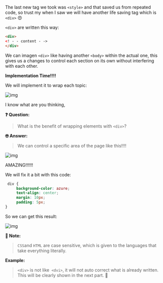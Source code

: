The last new tag we took was `<style>` and that saved us from repeated code, so trust my when I saw we will have another life saving tag which is `<div>` 😍

`<div>` are written this way:

``````html
<div>
<! - - content - -> 
</div>
``````

We can imagen `<div>` like having another `<body>` within the actual one, this gives us a changes to control each section on its own without interfering with each other. 

**Implementation Time!!!!** 

We will implement it to wrap each topic:

![img](https://lh3.googleusercontent.com/Qzw_oG_ftD2SYna3iLpwMNW3nvBHEXnQPfnepS99dZdECa1on9lJu6gnZ7n4cRgSwV0P6kp2Xa4-f5pgUCaw4M_fWmGP7JPAMD-YNBbMi0-wMXjvqdEHJsmUxP3yMB7pD6piwMWD=s0)

I know what are you thinking, 

**❓ Question:**

> What is the benefit of wrapping elements with `<div>`?

**🤓 Answer:** 

> We can control a specific area of the page like this!!!!

![img](https://lh4.googleusercontent.com/Ds_3Eu-gUh1CajYl26SHGHiC9k3QlJgS8L4FSXnfzKStZRXMBeSb6h3rQf-TeXXaTWDh0phB5Za_In-yTL2fmS6F0qKuGxxrH8lAKpkU8k0csBkmbDEdXhqeq0neSW7NNeJdUIS7=s0)

AMAZING!!!!!!

We will fix it a bit with this code: 

``````css
 div {
     background-color: azure;
     text-align: center;
     margin: 10px;
     padding: 5px;
}
``````

So we can get this result:

![img](https://lh6.googleusercontent.com/Znv9ZwbhKkWUZ-Kr-9bl8oaEAPzHkT2H5-N1VYBK1W7EXlkFaigMtl4F451vuBpg9-iZHRfhPwoGBHz8ySxE4Q1xgCgzrnYJAmRww4Y2J6HdHw5Wfds0MntsyvfhpszBKBH-3JmV=s0)

**📝 Note:**

>  `CSS`and `HTML` are case sensitive, which is given to the languages that take everything literally. 

**Example:**

> `<div>` is not like` <dvi>`, it will not auto correct what is already written.
> This will be clearly shown in the next part. 👀

